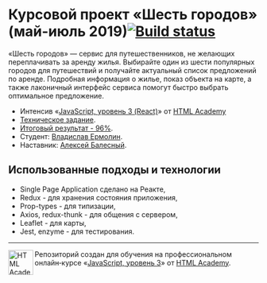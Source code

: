 # Курсовой проект «Шесть городов» (май-июль 2019)[![Build status][travis-image]][travis-url]

«Шесть городов» — сервис для путешественников, не желающих переплачивать за аренду жилья. Выбирайте один из шести популярных городов для путешествий и получайте актуальный список предложений по аренде. Подробная информация о жилье, показ объекта на карте, а также лаконичный интерфейс сервиса помогут быстро выбрать оптимальное предложение.

* Интенсив «[JavaScript, уровень 3 (React)](https://htmlacademy.ru/intensive/react)» от [HTML Academy](https://htmlacademy.ru)
* [Техническое задание](Specification.md).
* [Итоговый результат - 96%](https://assets.htmlacademy.ru/certificates/intensive/133/123103.pdf?1562236715).
* Студент: [Владислав Ермолин](https://htmlacademy.ru/profile/id123103).
* Наставник: [Алексей Балесный](https://htmlacademy.ru/profile/id221665).

## Использованные подходы и технологии

* Single Page Application сделано на Реакте,
* Redux - для хранения состояния приложения,
* Prop-types - для типизации,
* Axios, redux-thunk - для общения с сервером,
* Leaflet - для карты,
* Jest, enzyme - для тестирования.

---

<a href="https://htmlacademy.ru/intensive/react"><img align="left" width="50" height="50" title="HTML Academy" src="https://up.htmlacademy.ru/static/img/intensive/react/logo-for-github.png"></a>

Репозиторий создан для обучения на профессиональном онлайн‑курсе «[JavaScript, уровень 3](https://htmlacademy.ru/intensive/react)» от [HTML Academy](https://htmlacademy.ru).

[travis-image]: https://travis-ci.com/htmlacademy-react/123103-six-cities-1.svg?branch=master
[travis-url]: https://travis-ci.com/htmlacademy-react/123103-six-cities-1
